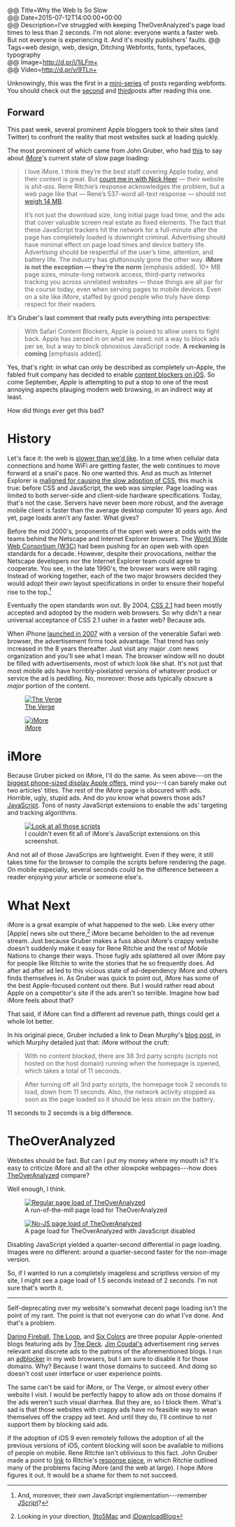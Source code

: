 @@ Title=Why the Web Is So Slow  
@@ Date=2015-07-12T14:00:00+00:00  
@@ Description=I've struggled with keeping TheOverAnalyzed's page load times to less than 2 seconds. I'm not alone: everyone wants a faster web. But not everyone is experiencing it. And it's mostly publishers' faults.
@@ Tags=web design, web, design, Ditching Webfonts, fonts, typefaces, typography  
@@ Image=http://d.pr/i/1iLFm+  
@@ Video=http://d.pr/v/9TLn+  

<div class="topstory">

Unknowingly, this was the first in a [mini-series][ms] of posts regarding webfonts. You should check out the [second][sec] and [third][thi]posts after reading this one.

</div>

## Forward

This past week, several prominent Apple bloggers took to their sites (and Twitter) to confront the reality that most websites suck at loading quickly.

The most prominent of which came from John Gruber, who had [this][daringfireball] to say about [iMore][imore]'s current state of slow page loading:
>I love iMore. I think they’re the best staff covering Apple today, and their content is great. But [count me in with Nick Heer][pxlnv] — their website is *shit-ass*. Rene Ritchie’s response acknowledges the problem, but a web page like that — Rene’s 537-word all-text response — should not [weigh 14 MB][d].
>
>It’s not just the download size, long initial page load time, and the ads that cover valuable screen real estate as fixed elements. The fact that these JavaScript trackers hit the network for a full-minute after the page has completely loaded is downright criminal. Advertising should have minimal effect on page load times and device battery life. Advertising should be respectful of the user’s time, attention, and battery life. The industry has gluttonously gone the other way. **iMore is not the exception — they’re the norm** [emphasis added]. 10+ MB page sizes, minute-long network access, third-party networks tracking you across unrelated websites — those things are all par for the course today, even when serving pages to mobile devices. Even on a site like iMore, staffed by good people who truly have deep respect for their readers.

It's Gruber's last comment that really puts everything into perspective:
>With Safari Content Blockers, Apple is poised to allow users to fight back. Apple has zeroed in on what we need: not a way to block ads per se, but a way to block obnoxious JavaScript code. **A reckoning is coming** [emphasis added].

Yes, that's right: in what can only be described as completely un-Apple, the fabled fruit company has decided to enable [content blockers on iOS][9to5mac]. So come September, *Apple* is attempting to put a stop to one of the most annoying aspects plauging modern web browsing, in an indirect way at least.

How did things ever get this bad?

# History

Let's face it: the web is [slower than we'd like][d 2]. In a time when cellular data connections and home WiFi are getting faster, the web continues to move forward at a snail's pace. No one wanted this. And as much as Internet Explorer is [maligned for causing the slow adoption of CSS][wikipedia], this much is true: before CSS and JavaScript, the web was simpler. Page loading was limited to both server-side and client-side hardware specifications. Today, that's not the case. Servers have never been more robust, and the average mobile client is faster than the average desktop computer 10 years ago. And yet, page loads aren't any faster. What gives?

Before the mid 2000's, proponents of the open web were at odds with the teams behind the Netscape and Internet Explorer browsers. The [World Wide Web Consortium (W3C)][wikipedia 2] had been pushing for an open web with open standards for a decade. However, despite their provocations, neither the Netscape developers nor the Internet Explorer team could agree to cooperate. You see, in the late 1990's, the browser wars were still raging. Instead of working together, each of the two major browsers decided they would adopt their *own* layout specifications in order to ensure their hopeful rise to the top.[^mo]

Eventually the open standards won out. By 2004, [CSS 2.1][wikipedia 3] had been mostly accepted and adopted by the modern web browsers. So why didn't a near universal acceptance of CSS 2.1 usher in a faster web? Because ads.

When iPhone [launched in 2007][wikipedia 4] with a version of the venerable Safari web browser, the advertisement firms took advantage. That trend has only increased in the 8 years thereafter. Just visit any major .com news organization and you'll see what I mean. The browser window will no doubt be filled with advertisements, most of which look like shat. It's not just that most mobile ads have horribly-pixelated versions of whatever product or service the ad is peddling. No, moreover: those ads typically obscure a *major* portion of the content. 

<figure class="twoleft">
	<a class="nohover" href="http://d.pr/i/17moY+">
		<img src="http://d.pr/i/17moY+" alt="The Verge" />
	</a>
	<figcaption><a href="http://theverge.com/">The Verge</a></figcaption>
</figure>

<figure class="tworight">
	<a class="nohover" href="http://d.pr/i/1cIGg+">
		<img src="http://d.pr/i/1cIGg+" alt="iMore" />
	</a>
	<figcaption><a href="http://imore.com/">iMore</a></figcaption>
</figure>

# iMore

Because Gruber picked on iMore, I'll do the same. As seen above---on the [biggest phone-sized display Apple offers][wikipedia 5], mind you---I can barely make out two articles' titles. The rest of the iMore page is obscured with ads. Horrible, ugly, stupid ads. And do you know what powers those ads? [JavaScript][wikipedia 6]. Tons of nasty JavaScript extensions to enable the ads' targeting and tracking algorithms. 

<figure>
	<a class="nohover" href="http://d.pr/i/1anSZ+">
		<img src="http://d.pr/i/1anSZ+" alt="Look at all those scripts" />
	</a>
	<figcaption>I couldn't even fit all of iMore's JavaScript extensions on this screenshot.</figcaption>
</figure>

And not all of those JavaScrips are lightweight. Even if they were, it still takes time for the browser to compile the scripts before rendering the page. On mobile especially, several seconds could be the difference between a reader enjoying *your* article or someone else's.

# What Next

iMore is a great example of what happened to the web. Like every other [Apple] news site out there,[^lo] iMore became beholden to the ad revenue stream. Just because Gruber makes a fuss about iMore's crappy website doesn't suddenly make it easy for Rene Ritchie and the rest of Mobile Nations to change their ways. Those fugly ads splattered all over iMore pay for people like Ritchie to write the stories that he so frequently does. Ad after ad after ad led to this vicious state of ad-dependency iMore and others finds themselves in. As Gruber was quick to point out, iMore has some of the best Apple-focused content out there. But I would rather read about Apple on a competitor's site if the ads aren't so terrible. Imagine how bad iMore feels about that?

That said, if iMore can find a different ad revenue path, things could get a whole lot better. 

In his original piece, Gruber included a link to Dean Murphy's [blog post][murphyapps], in which Murphy detailed just that: iMore without the cruft:
>With no content blocked, there are 38 3rd party scripts  (scripts not hosted on the host domain) running when the homepage is opened, which takes a total of 11 seconds.

>After turning off all 3rd party scripts, the homepage took 2 seconds to load, down from 11 seconds. Also, the network activity stopped as soon as the page loaded so it should be less strain on the battery. 

11 seconds to 2 seconds is a big difference.

# TheOverAnalyzed

Websites should be fast. But can I put my money where my mouth is? It's easy to criticize iMore and all the other slowpoke webpages---how does [TheOverAnalyzed][theoveranalyzed] compare?

Well enough, I think.

<figure>
	<a class="nohover" href="http://d.pr/i/14dQN+">
		<img src="http://d.pr/i/14dQN+" alt="Regular page load of TheOverAnalyzed" />
	</a>
	<figcaption>A run-of-the-mill page load for TheOverAnalyzed</figcaption>
</figure>

<figure id="nojs">
	<a class="nohover" href="http://d.pr/i/14ER8+">
		<img src="http://d.pr/i/14ER8+" alt="No-JS page load of TheOverAnalyzed" />
	</a>
	<figcaption>A page load for TheOverAnalyzed with JavaScript disabled</figcaption>
</figure>

Disabling JavaScript yielded a quarter-second differential in page loading. Images were no different: around a quarter-second faster for the non-image version. 

So, if I wanted to run a completely imageless and scriptless version of my site, I might see a page load of 1.5 seconds instead of 2 seconds. I'm not sure that's worth it. 

***

Self-deprecating over my website's somewhat decent page loading isn't the point of my rant. The point is that not everyone can do what I've done. And that's a problem.

[Daring Fireball][daringfireball 2], [The Loop][loopinsight], and [Six Colors][sixcolors] are three popular Apple-oriented blogs featuring ads by [The Deck][decknetwork]. [Jim Coudal's][twitter] advertisement ring serves relevant and discrete ads to the patrons of the aforementioned blogs. I run an [adblocker][adblockplus] in my web browsers, but I am sure to disable it for those domains. Why? Because I want those domains to succeed. And doing so doesn't cost user interface or user experience points.

The same can't be said for iMore, or The Verge, or almost every other website I visit. I would be perfectly happy to allow ads on those domains if the ads weren't such visual diarrhea. But they are, so I block them. What's sad is that those websites with crappy ads have no feasible way to wean themselves off the crappy ad teet. And until they do, I'll continue to *not* support them by blocking said ads.

If the adoption of iOS 9 even remotely follows the adoption of all the previous versions of iOS, content blocking will soon be available to millions of people on mobile. Rene Ritchie isn't oblivious to this fact. John Gruber made a point to [link][daringfireball 3] to Ritchie's [response piece][imore 2], in which Ritchie outlined many of the problems facing iMore (and the web at large). I hope iMore figures it out. It would be a shame for them to not succeed. 

[^lo]: Looking in your direction, [9to5Mac][d 3] and [iDownloadBlog][d 4]
[^mo]: And, moreover, their *own* JavaScript implementation---remember [JScript][wikipedia 7]?

[9to5mac]: http://9to5mac.com/2015/06/10/block-ads-ios-9-safari-iphone/
[adblockplus]: https://adblockplus.org/
[d]: http://d.pr/i/19HMF+
[d 2]: http://d.pr/v/9TLn+
[d 3]: http://d.pr/i/13nUn+
[d 4]: http://d.pr/i/CJPm+
[daringfireball]: http://daringfireball.net/2015/07/safari_content_blocker_imore
[daringfireball 2]: http://www.daringfireball.net
[daringfireball 3]: http://daringfireball.net/linked/2015/07/09/ritchie-bad-ads
[decknetwork]: http://decknetwork.net
[imore]: http://imore.com
[imore 2]: http://www.imore.com/content-blockers-bad-ads-and-what-were-doing-about-it
[loopinsight]: http://www.loopinsight.com/
[murphyapps]: http://murphyapps.co/blog/2015/6/24/an-hour-with-safari-content-blocker-in-ios-9
[ms]: @@SiteRoot@@/tags/Ditching%20Webfonts
[pxlnv]: http://pxlnv.com/linklog/safari-content-blockers-shit-ass-websites/
[sec]: @@SiteRoot@@/2015/7/15/ditching-webfonts
[sixcolors]: http://www.sixcolors.com
[theoveranalyzed]: @@SiteRoot@@
[thi]: @@SiteRoot@@/2015/7/19/ditching-webfonts-part-ii-hoefler-webfonts-are-prettier-but-slower
[twitter]: https://twitter.com/Coudal
[wikipedia]: https://en.wikipedia.org/wiki/Cascading_Style_Sheets#Difficulty_with_adoption
[wikipedia 2]: https://en.wikipedia.org/wiki/World_Wide_Web_Consortium
[wikipedia 3]: https://en.wikipedia.org/wiki/Cascading_Style_Sheets#CSS_2.1
[wikipedia 4]: https://en.wikipedia.org/wiki/IPhone_(1st_generation)#Release
[wikipedia 5]: https://en.wikipedia.org/wiki/IPhone_6#Hardware
[wikipedia 6]: https://en.wikipedia.org/wiki/JavaScript
[wikipedia 7]: https://en.wikipedia.org/wiki/JScript